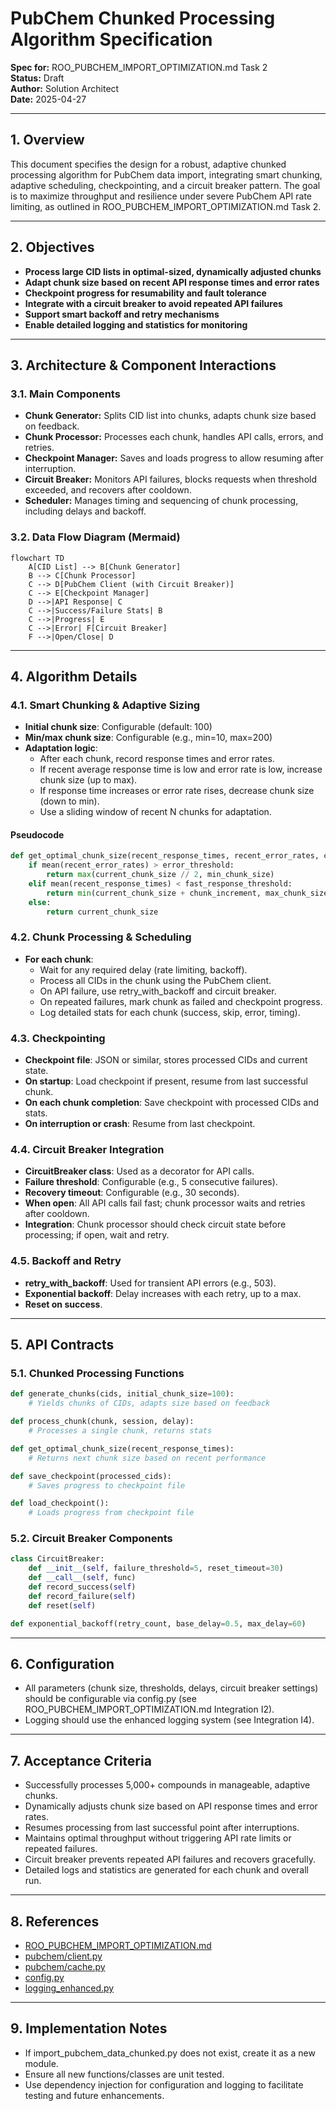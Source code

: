 # PubChem Chunked Processing Algorithm Specification

**Spec for:** ROO_PUBCHEM_IMPORT_OPTIMIZATION.md Task 2  
**Status:** Draft  
**Author:** Solution Architect  
**Date:** 2025-04-27

---

## 1. Overview

This document specifies the design for a robust, adaptive chunked processing algorithm for PubChem data import, integrating smart chunking, adaptive scheduling, checkpointing, and a circuit breaker pattern. The goal is to maximize throughput and resilience under severe PubChem API rate limiting, as outlined in ROO_PUBCHEM_IMPORT_OPTIMIZATION.md Task 2.

---

## 2. Objectives

- **Process large CID lists in optimal-sized, dynamically adjusted chunks**
- **Adapt chunk size based on recent API response times and error rates**
- **Checkpoint progress for resumability and fault tolerance**
- **Integrate with a circuit breaker to avoid repeated API failures**
- **Support smart backoff and retry mechanisms**
- **Enable detailed logging and statistics for monitoring**

---

## 3. Architecture & Component Interactions

### 3.1. Main Components

- **Chunk Generator:** Splits CID list into chunks, adapts chunk size based on feedback.
- **Chunk Processor:** Processes each chunk, handles API calls, errors, and retries.
- **Checkpoint Manager:** Saves and loads progress to allow resuming after interruption.
- **Circuit Breaker:** Monitors API failures, blocks requests when threshold exceeded, and recovers after cooldown.
- **Scheduler:** Manages timing and sequencing of chunk processing, including delays and backoff.

### 3.2. Data Flow Diagram (Mermaid)

```mermaid
flowchart TD
    A[CID List] --> B[Chunk Generator]
    B --> C[Chunk Processor]
    C --> D[PubChem Client (with Circuit Breaker)]
    C --> E[Checkpoint Manager]
    D -->|API Response| C
    C -->|Success/Failure Stats| B
    C -->|Progress| E
    C -->|Error| F[Circuit Breaker]
    F -->|Open/Close| D
```

---

## 4. Algorithm Details

### 4.1. Smart Chunking & Adaptive Sizing

- **Initial chunk size**: Configurable (default: 100)
- **Min/max chunk size**: Configurable (e.g., min=10, max=200)
- **Adaptation logic**:
  - After each chunk, record response times and error rates.
  - If recent average response time is low and error rate is low, increase chunk size (up to max).
  - If response time increases or error rate rises, decrease chunk size (down to min).
  - Use a sliding window of recent N chunks for adaptation.

#### Pseudocode

```python
def get_optimal_chunk_size(recent_response_times, recent_error_rates, current_chunk_size):
    if mean(recent_error_rates) > error_threshold:
        return max(current_chunk_size // 2, min_chunk_size)
    elif mean(recent_response_times) < fast_response_threshold:
        return min(current_chunk_size + chunk_increment, max_chunk_size)
    else:
        return current_chunk_size
```

### 4.2. Chunk Processing & Scheduling

- **For each chunk**:
  - Wait for any required delay (rate limiting, backoff).
  - Process all CIDs in the chunk using the PubChem client.
  - On API failure, use retry_with_backoff and circuit breaker.
  - On repeated failures, mark chunk as failed and checkpoint progress.
  - Log detailed stats for each chunk (success, skip, error, timing).

### 4.3. Checkpointing

- **Checkpoint file**: JSON or similar, stores processed CIDs and current state.
- **On startup**: Load checkpoint if present, resume from last successful chunk.
- **On each chunk completion**: Save checkpoint with processed CIDs and stats.
- **On interruption or crash**: Resume from last checkpoint.

### 4.4. Circuit Breaker Integration

- **CircuitBreaker class**: Used as a decorator for API calls.
- **Failure threshold**: Configurable (e.g., 5 consecutive failures).
- **Recovery timeout**: Configurable (e.g., 30 seconds).
- **When open**: All API calls fail fast; chunk processor waits and retries after cooldown.
- **Integration**: Chunk processor should check circuit state before processing; if open, wait and retry.

### 4.5. Backoff and Retry

- **retry_with_backoff**: Used for transient API errors (e.g., 503).
- **Exponential backoff**: Delay increases with each retry, up to a max.
- **Reset on success**.

---

## 5. API Contracts

### 5.1. Chunked Processing Functions

```python
def generate_chunks(cids, initial_chunk_size=100):
    # Yields chunks of CIDs, adapts size based on feedback

def process_chunk(chunk, session, delay):
    # Processes a single chunk, returns stats

def get_optimal_chunk_size(recent_response_times):
    # Returns next chunk size based on recent performance

def save_checkpoint(processed_cids):
    # Saves progress to checkpoint file

def load_checkpoint():
    # Loads progress from checkpoint file
```

### 5.2. Circuit Breaker Components

```python
class CircuitBreaker:
    def __init__(self, failure_threshold=5, reset_timeout=30)
    def __call__(self, func)
    def record_success(self)
    def record_failure(self)
    def reset(self)

def exponential_backoff(retry_count, base_delay=0.5, max_delay=60)
```

---

## 6. Configuration

- All parameters (chunk size, thresholds, delays, circuit breaker settings) should be configurable via config.py (see ROO_PUBCHEM_IMPORT_OPTIMIZATION.md Integration I2).
- Logging should use the enhanced logging system (see Integration I4).

---

## 7. Acceptance Criteria

- Successfully processes 5,000+ compounds in manageable, adaptive chunks.
- Dynamically adjusts chunk size based on API response times and error rates.
- Resumes processing from last successful point after interruptions.
- Maintains optimal throughput without triggering API rate limits or repeated failures.
- Circuit breaker prevents repeated API failures and recovers gracefully.
- Detailed logs and statistics are generated for each chunk and overall run.

---

## 8. References

- [ROO_PUBCHEM_IMPORT_OPTIMIZATION.md](../ROO_PUBCHEM_IMPORT_OPTIMIZATION.md)
- [pubchem/client.py](../pubchem/client.py)
- [pubchem/cache.py](../pubchem/cache.py)
- [config.py](../config.py)
- [logging_enhanced.py](../logging_enhanced.py)

---

## 9. Implementation Notes

- If import_pubchem_data_chunked.py does not exist, create it as a new module.
- Ensure all new functions/classes are unit tested.
- Use dependency injection for configuration and logging to facilitate testing and future enhancements.